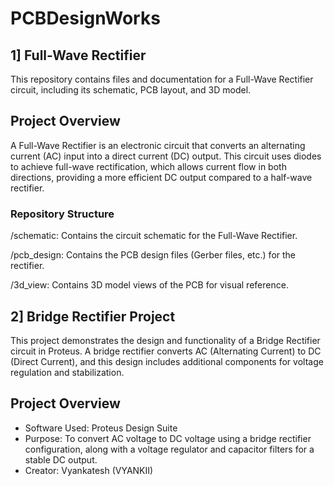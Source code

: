 # PCBDesignWorks

## 1] Full-Wave Rectifier
This repository contains files and documentation for a Full-Wave Rectifier circuit, including its schematic, PCB layout, and 3D model.

## Project Overview
A Full-Wave Rectifier is an electronic circuit that converts an alternating current (AC) input into a direct current (DC) output. 
This circuit uses diodes to achieve full-wave rectification, which allows current flow in both directions, providing a more efficient DC output compared to a half-wave rectifier.

### Repository Structure

/schematic: Contains the circuit schematic for the Full-Wave Rectifier.

/pcb_design: Contains the PCB design files (Gerber files, etc.) for the rectifier.

/3d_view: Contains 3D model views of the PCB for visual reference.


## 2] Bridge Rectifier Project
This project demonstrates the design and functionality of a Bridge Rectifier circuit in Proteus. 
A bridge rectifier converts AC (Alternating Current) to DC (Direct Current), and this design includes additional components for voltage regulation and stabilization.

## Project Overview
  - Software Used: Proteus Design Suite
  - Purpose: To convert AC voltage to DC voltage using a bridge rectifier configuration, along with a voltage regulator and capacitor filters for a stable DC output.
  - Creator: Vyankatesh (VYANKII)
